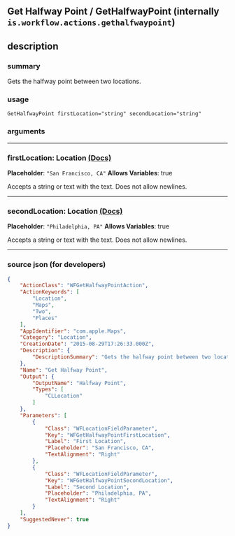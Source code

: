 
## Get Halfway Point / GetHalfwayPoint (internally `is.workflow.actions.gethalfwaypoint`)


## description

### summary

Gets the halfway point between two locations.


### usage
```
GetHalfwayPoint firstLocation="string" secondLocation="string"
```

### arguments

---

### firstLocation: Location [(Docs)](https://pfgithub.github.io/shortcutslang/gettingstarted#text-field)
**Placeholder**: `"San Francisco, CA"`
**Allows Variables**: true



Accepts a string 
or text
with the text. Does not allow newlines.

---

### secondLocation: Location [(Docs)](https://pfgithub.github.io/shortcutslang/gettingstarted#text-field)
**Placeholder**: `"Philadelphia, PA"`
**Allows Variables**: true



Accepts a string 
or text
with the text. Does not allow newlines.

---

### source json (for developers)

```json
{
	"ActionClass": "WFGetHalfwayPointAction",
	"ActionKeywords": [
		"Location",
		"Maps",
		"Two",
		"Places"
	],
	"AppIdentifier": "com.apple.Maps",
	"Category": "Location",
	"CreationDate": "2015-08-29T17:26:33.000Z",
	"Description": {
		"DescriptionSummary": "Gets the halfway point between two locations."
	},
	"Name": "Get Halfway Point",
	"Output": {
		"OutputName": "Halfway Point",
		"Types": [
			"CLLocation"
		]
	},
	"Parameters": [
		{
			"Class": "WFLocationFieldParameter",
			"Key": "WFGetHalfwayPointFirstLocation",
			"Label": "First Location",
			"Placeholder": "San Francisco, CA",
			"TextAlignment": "Right"
		},
		{
			"Class": "WFLocationFieldParameter",
			"Key": "WFGetHalfwayPointSecondLocation",
			"Label": "Second Location",
			"Placeholder": "Philadelphia, PA",
			"TextAlignment": "Right"
		}
	],
	"SuggestedNever": true
}
```
